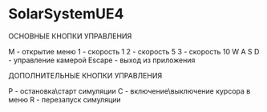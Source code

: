 # SolarSystemUE4

ОСНОВНЫЕ КНОПКИ УПРАВЛЕНИЯ

M - открытие меню
1 - скорость 1
2 - скорость 5
3 - скорость 10
W A S D - управление камерой
Escape - выход из приложения

ДОПОЛНИТЕЛЬНЫЕ КНОПКИ УПРАВЛЕНИЯ

P - остановка\старт симуляции
С - включение\выключение курсора в меню
R - перезапуск симуляции
